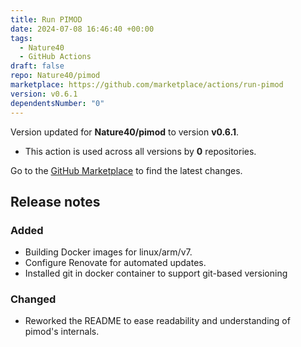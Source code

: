 ```yaml
---
title: Run PIMOD
date: 2024-07-08 16:46:40 +00:00
tags:
  - Nature40
  - GitHub Actions
draft: false
repo: Nature40/pimod
marketplace: https://github.com/marketplace/actions/run-pimod
version: v0.6.1
dependentsNumber: "0"
---
```



Version updated for **Nature40/pimod** to version **v0.6.1**.
- This action is used across all versions by **0** repositories.

Go to the [GitHub Marketplace](https://github.com/marketplace/actions/run-pimod) to find the latest changes.

## Release notes

### Added
- Building Docker images for linux/arm/v7.
- Configure Renovate for automated updates.
- Installed git in docker container to support git-based versioning

### Changed
- Reworked the README to ease readability and understanding of pimod's internals.

